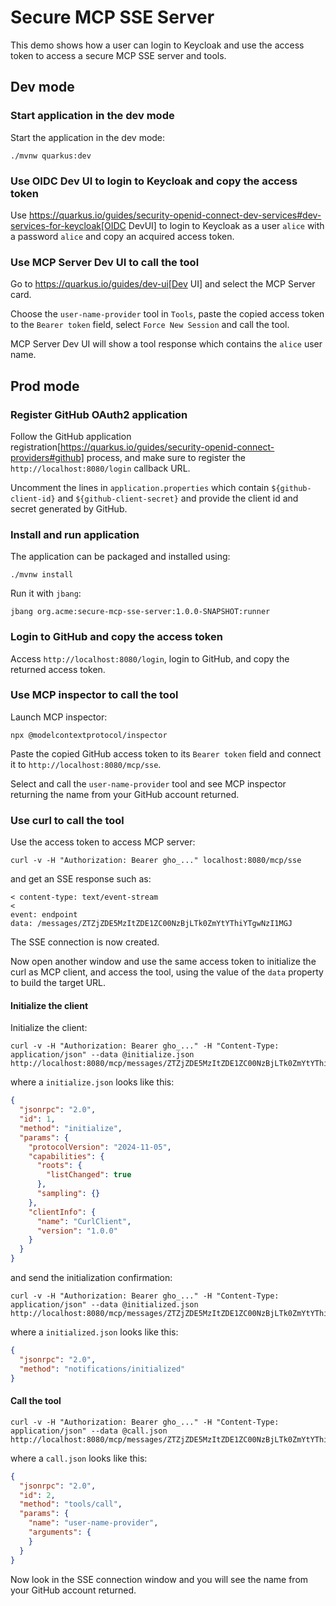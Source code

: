 # Secure MCP SSE Server

This demo shows how a user can login to Keycloak and use the access token to access a secure MCP SSE server and tools.

## Dev mode

### Start application in the dev mode

Start the application in the dev mode:

```shell script
./mvnw quarkus:dev
```

### Use OIDC Dev UI to login to Keycloak and copy the access token

Use https://quarkus.io/guides/security-openid-connect-dev-services#dev-services-for-keycloak[OIDC DevUI] to login to Keycloak as a user `alice` with a password `alice` and copy an acquired access token.

### Use MCP Server Dev UI to call the tool

Go to https://quarkus.io/guides/dev-ui[Dev UI] and select the MCP Server card.

Choose  the `user-name-provider` tool in `Tools`, paste the copied access token to the `Bearer token` field, select `Force New Session` and call the tool.

MCP Server Dev UI will show a tool response which contains the `alice` user name.

## Prod mode

### Register GitHub OAuth2 application

Follow the GitHub application registration[https://quarkus.io/guides/security-openid-connect-providers#github] process, and make sure to register the `http://localhost:8080/login` callback URL.

Uncomment the lines in `application.properties` which contain `${github-client-id}` and `${github-client-secret}` and provide the client id and secret generated by GitHub.

### Install and run application

The application can be packaged and installed using:

```shell script
./mvnw install
```

Run it with `jbang`:

```shell script
jbang org.acme:secure-mcp-sse-server:1.0.0-SNAPSHOT:runner
```

### Login to GitHub and copy the access token

Access `http://localhost:8080/login`, login to GitHub, and copy the returned access token.

### Use MCP inspector to call the tool

Launch MCP inspector:

```shell script
npx @modelcontextprotocol/inspector
```

Paste the copied GitHub access token to its `Bearer token` field and connect it to `http://localhost:8080/mcp/sse`.

Select and call the `user-name-provider` tool and see MCP inspector returning the name from your GitHub account returned.

### Use curl to call the tool

Use the access token to access MCP server:

```shell script
curl -v -H "Authorization: Bearer gho_..." localhost:8080/mcp/sse
```

and get an SSE response such as:

```shell script
< content-type: text/event-stream
< 
event: endpoint
data: /messages/ZTZjZDE5MzItZDE1ZC00NzBjLTk0ZmYtYThiYTgwNzI1MGJ
```

The SSE connection is now created.

Now open another window and use the same access token to initialize the curl as MCP client, and access the tool, using the value of the `data` property to build the target URL.

#### Initialize the client

Initialize the client:

```shell script
curl -v -H "Authorization: Bearer gho_..." -H "Content-Type: application/json" --data @initialize.json http://localhost:8080/mcp/messages/ZTZjZDE5MzItZDE1ZC00NzBjLTk0ZmYtYThiYTgwNzI1MGJ
```

where a `initialize.json` looks like this:

```json
{
  "jsonrpc": "2.0",
  "id": 1,
  "method": "initialize",
  "params": {
    "protocolVersion": "2024-11-05",
    "capabilities": {
      "roots": {
        "listChanged": true
      },
      "sampling": {}
    },
    "clientInfo": {
      "name": "CurlClient",
      "version": "1.0.0"
    }
  }
}
```

and send the initialization confirmation:

```shell script
curl -v -H "Authorization: Bearer gho_..." -H "Content-Type: application/json" --data @initialized.json http://localhost:8080/mcp/messages/ZTZjZDE5MzItZDE1ZC00NzBjLTk0ZmYtYThiYTgwNzI1MGJ
```

where a `initialized.json` looks like this:

```json
{
  "jsonrpc": "2.0",
  "method": "notifications/initialized"
}
```

#### Call the tool

```shell script
curl -v -H "Authorization: Bearer gho_..." -H "Content-Type: application/json" --data @call.json http://localhost:8080/mcp/messages/ZTZjZDE5MzItZDE1ZC00NzBjLTk0ZmYtYThiYTgwNzI1MGJ
```

where a `call.json` looks like this:

```json
{
  "jsonrpc": "2.0",
  "id": 2,
  "method": "tools/call",
  "params": {
    "name": "user-name-provider",
    "arguments": {
    }
  }
}
```

Now look in the SSE connection window and you will see the name from your GitHub account returned.
